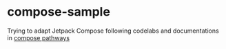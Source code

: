 # compose-sample

Trying to adapt Jetpack Compose following codelabs and documentations in [compose pathways](https://developer.android.com/courses/jetpack-compose/course)
